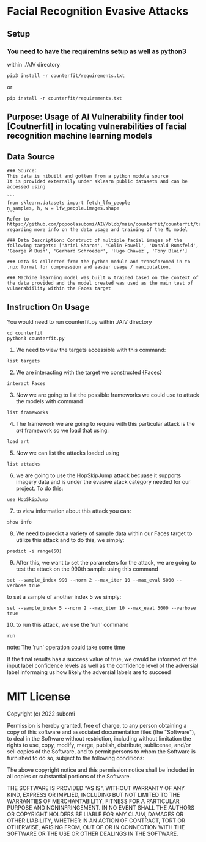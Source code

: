 # Facial Recognition Evasive Attacks

## Setup
### You need to have the requiremtns setup as well as python3
within ./AIV directory

```
pip3 install -r counterfit/requirements.txt
```

or

```
pip install -r counterfit/requirements.txt
```

## Purpose: Usage of AI Vulnerability finder tool [Coutnerfit] in locating vulnerabilities of facial recognition machine learning models

## Data Source

    ### Source: 
    This data is nibuilt and gotten from a python module source
    It is provided externally under sklearn public datasets and can be accessed using
    
    ```
    from sklearn.datasets import fetch_lfw_people
    n_samples, h, w = lfw_people.images.shape
    ```
    Refer to https://github.com/popoolasubomi/AIV/blob/main/counterfit/counterfit/targets/Faces/Trial.ipynb regarding more info on the data usage and training of the ML model

    ### Data Description: Construct of multiple facial images of the following targets: ['Ariel Sharon', 'Colin Powell', 'Donald Rumsfeld', 'George W Bush', 'Gerhard Schroeder', 'Hugo Chavez', 'Tony Blair']

    ### Data is collected from the python module and transforomed in to .npx format for compression and easier usage / manipulation.

    ### Machine learning model was built & trained based on the context of the data provided and the model created was used as the main test of vulnerabiility within the Faces target

## Instruction On Usage
You would need to run counterfit.py
within ./AIV directory
```
cd counterfit
python3 counterfit.py
```

1. We need to view the targets accessible with this command:
```
list targets
```

2. We are interacting with the target we constructed {Faces}
```
interact Faces
```

3. Now we are going to list the possible frameworks we could use to attack the models with command
```
list frameworks
```

4. The framework we are going to require with this particular attack is the *art* framework so we load that using:
```
load art
```

5. Now we can list the attacks loaded using
```
list attacks
```

6. we are going to use the HopSkipJump attack becuase it supports imagery data and is under the evasive atack category needed for our project. To do this:
```
use HopSkipJump
```

7. to view information about this attack you can:

```
show info
``` 

8. We need to predict a variety of sample data within our Faces target to utilize this attack and to do this, we simply:
```
predict -i range(50)
```

9. After this, we want to set the parameters for the attack, we are going to test the attack on the 990th sample using this command
```
set --sample_index 990 --norm 2 --max_iter 10 --max_eval 5000 --verbose true
```

to set a sample of another index 5 we simply:
```
set --sample_index 5 --norm 2 --max_iter 10 --max_eval 5000 --verbose true
```

10. to run this attack, we use the 'run' command
```
run
```

note: The 'run' operation could take some time

If the final results has a success value of true, we owuld be informed of the input label confidence levels as well as the confidence level of the adversial label informaing us how likely the adversial labels are to succeed


# MIT License

Copyright (c) 2022 subomi

Permission is hereby granted, free of charge, to any person obtaining a copy
of this software and associated documentation files (the "Software"), to deal
in the Software without restriction, including without limitation the rights
to use, copy, modify, merge, publish, distribute, sublicense, and/or sell
copies of the Software, and to permit persons to whom the Software is
furnished to do so, subject to the following conditions:

The above copyright notice and this permission notice shall be included in all
copies or substantial portions of the Software.

THE SOFTWARE IS PROVIDED "AS IS", WITHOUT WARRANTY OF ANY KIND, EXPRESS OR
IMPLIED, INCLUDING BUT NOT LIMITED TO THE WARRANTIES OF MERCHANTABILITY,
FITNESS FOR A PARTICULAR PURPOSE AND NONINFRINGEMENT. IN NO EVENT SHALL THE
AUTHORS OR COPYRIGHT HOLDERS BE LIABLE FOR ANY CLAIM, DAMAGES OR OTHER
LIABILITY, WHETHER IN AN ACTION OF CONTRACT, TORT OR OTHERWISE, ARISING FROM,
OUT OF OR IN CONNECTION WITH THE SOFTWARE OR THE USE OR OTHER DEALINGS IN THE
SOFTWARE.
